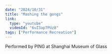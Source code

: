 ```yaml
---
date: "2024/10/31"
title: "Mashing the gongs"
link:
  type: "youtube"
  videoId: "6vZ3apTPUz8"
tags: ["Performance Recreation"]
---
```

Performed by PING at Shanghai Museum of Glass
